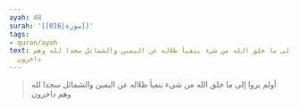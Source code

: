 ```yaml
---
ayah: 48
surah: '[[016|سورة]]'
tags:
- quran/ayah
text: أولم يروا إلى ما خلق الله من شيء يتفيأ ظلاله عن اليمين والشمائل سجدا لله وهم
  داخرون
---
```

> أولم يروا إلى ما خلق الله من شيء يتفيأ ظلاله عن اليمين والشمائل سجدا لله وهم داخرون
